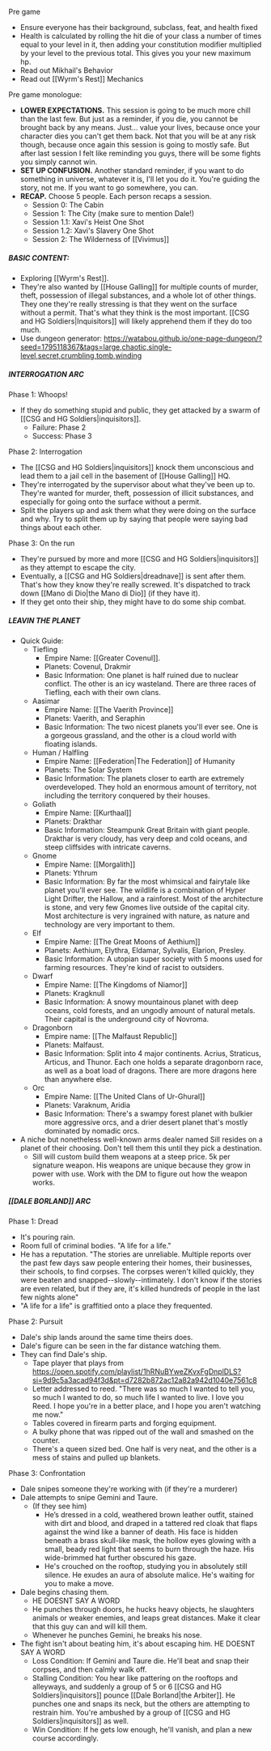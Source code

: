 Pre game
- Ensure everyone has their background, subclass, feat, and health fixed
- Health is calculated by rolling the hit die of your class a number of times equal to your level in it, then adding your constitution modifier multiplied by your level to the previous total. This gives you your new maximum hp. 
- Read out Mikhail's Behavior
- Read out [[Wyrm's Rest]] Mechanics

Pre game monologue:
- **LOWER EXPECTATIONS.** This session is going to be much more chill than the last few. But just as a reminder, if you die, you cannot be brought back by any means. Just... value your lives, because once your character dies you can't get them back. Not that you will be at any risk though, because once again this session is going to mostly safe. But after last session I felt like reminding you guys, there will be some fights you simply cannot win. 
- **SET UP CONFUSION.** Another standard reminder, if you want to do something in universe, whatever it is, I'll let you do it. You're guiding the story, not me. If you want to go somewhere, you can. 
- **RECAP.** Choose 5 people. Each person recaps a session.
	- Session 0: The Cabin
	- Session 1: The City (make sure to mention Dale!)
	- Session 1.1: Xavi's Heist One Shot
	- Session 1.2: Xavi's Slavery One Shot
	- Session 2: The Wilderness of [[Vivimus]]

##### **BASIC CONTENT**:
- Exploring [[Wyrm's Rest]]. 
- They're also wanted by [[House Galling]] for multiple counts of murder, theft, possession of illegal substances, and a whole lot of other things. They one they're really stressing is that they went on the surface without a permit. That's what they think is the most important. [[CSG and HG Soldiers|Inquisitors]] will likely apprehend them if they do too much.
- Use dungeon generator: https://watabou.github.io/one-page-dungeon/?seed=1795118367&tags=large,chaotic,single-level,secret,crumbling,tomb,winding

##### **INTERROGATION ARC**
Phase 1: Whoops!
- If they do something stupid and public, they get attacked by a swarm of [[CSG and HG Soldiers|inquisitors]].
	- Failure: Phase 2
	- Success: Phase 3

Phase 2: Interrogation
- The [[CSG and HG Soldiers|inquisitors]] knock them unconscious and lead them to a jail cell in the basement of [[House Galling]] HQ.
- They're interrogated by the supervisor about what they've been up to. They're wanted for murder, theft, possession of illicit substances, and especially for going onto the surface without a permit. 
- Split the players up and ask them what they were doing on the surface and why. Try to split them up by saying that people were saying bad things about each other. 

Phase 3: On the run
- They're pursued by more and more [[CSG and HG Soldiers|inquisitors]] as they attempt to escape the city. 
- Eventually, a [[CSG and HG Soldiers|dreadnave]] is sent after them. That's how they know they're really screwed. It's dispatched to track down [[Mano di Dio|the Mano di Dio]] (if they have it).
- If they get onto their ship, they might have to do some ship combat. 
##### **LEAVIN THE PLANET**
- Quick Guide:
	- Tiefling
		- Empire Name: [[Greater Covenul]]. 
		- Planets: Covenul, Drakmir
		- Basic Information: One planet is half ruined due to nuclear conflict. The other is an icy wasteland. There are three races of Tiefling, each with their own clans. 
	- Aasimar
		- Empire Name: [[The Vaerith Province]]
		- Planets: Vaerith, and Seraphin
		- Basic Information: The two nicest planets you'll ever see. One is a gorgeous grassland, and the other is a cloud world with floating islands. 
	- Human / Halfling
		- Empire Name: [[Federation|The Federation]] of Humanity
		- Planets: The Solar System
		- Basic Information: The planets closer to earth are extremely overdeveloped. They hold an enormous amount of territory, not including the territory conquered by their houses.
	- Goliath
		- Empire Name: [[Kurthaal]]
		- Planets: Drakthar
		- Basic Information: Steampunk Great Britain with giant people. Drakthar is very cloudy, has very deep and cold oceans, and steep cliffsides with intricate caverns. 
	- Gnome
		- Empire Name: [[Morgalith]]
		- Planets: Ythrum
		- Basic Information: By far the most whimsical and fairytale like planet you'll ever see. The wildlife is a combination of Hyper Light Drifter, the Hallow, and a rainforest. Most of the architecture is stone, and very few Gnomes live outside of the capital city. Most architecture is very ingrained with nature, as nature and technology are very important to them. 
	- Elf
		- Empire Name: [[The Great Moons of Aethium]]
		- Planets: Aethium, Elythra, Eldamar, Sylvalis, Elarion, Presley. 
		- Basic Information: A utopian super society with 5 moons used for farming resources. They're kind of racist to outsiders.
	- Dwarf
		- Empire Name: [[The Kingdoms of Niamor]]
		- Planets: Kragknull
		- Basic Information: A snowy mountainous planet with deep oceans, cold forests, and an ungodly amount of natural metals. Their capital is the underground city of Novroma. 
	- Dragonborn
		- Empire name: [[The Malfaust Republic]]
		- Planets: Malfaust.
		- Basic Information: Split into 4 major continents. Acrius, Straticus, Articus, and Thunor. Each one holds a separate dragonborn race, as well as a boat load of dragons. There are more dragons here than anywhere else.
	- Orc
		- Empire Name: [[The United Clans of Ur-Ghural]]
		- Planets: Varaknum, Aridia
		- Basic Information: There's a swampy forest planet with bulkier more aggressive orcs, and a drier desert planet that's mostly dominated by nomadic orcs. 
- A niche but nonetheless well-known arms dealer named Sill resides on a planet of their choosing. Don't tell them this until they pick a destination. 
	- Sill will custom build them weapons at a steep price. 5k per signature weapon. His weapons are unique because they grow in power with use. Work with the DM to figure out how the weapon works. 

##### **[[DALE BORLAND]] ARC**
Phase 1: Dread
- It's pouring rain. 
- Room full of criminal bodies. "A life for a life."
- He has a reputation. "The stories are unreliable. Multiple reports over the past few days saw people entering their homes, their businesses, their schools, to find corpses. The corpses weren't killed quickly, they were beaten and snapped--slowly--intimately. I don't know if the stories are even related, but if they are, it's killed hundreds of people in the last few nights alone"
- "A life for a life" is graffitied onto a place they frequented.

Phase 2: Pursuit
- Dale's ship lands around the same time theirs does.
- Dale's figure can be seen in the far distance watching them. 
- They can find Dale's ship. 
	- Tape player that plays from https://open.spotify.com/playlist/1hRNuBYweZKvxFgDnplDLS?si=9d9c5a3acad94f3d&pt=d7282b872ac12a82a942d1040e7561c8
	- Letter addressed to reed. "There was so much I wanted to tell you, so much I wanted to do, so much life I wanted to live. I love you Reed. I hope you're in a better place, and I hope you aren't watching me now."
	- Tables covered in firearm parts and forging equipment.
	- A bulky phone that was ripped out of the wall and smashed on the counter.
	- There's a queen sized bed. One half is very neat, and the other is a mess of stains and pulled up blankets.

Phase 3: Confrontation
- Dale snipes someone they're working with (if they're a murderer)
- Dale attempts to snipe Gemini and Taure. 
	- (If they see him) 
		- He’s dressed in a cold, weathered brown leather outfit, stained with dirt and blood, and draped in a tattered red cloak that flaps against the wind like a banner of death. His face is hidden beneath a brass skull-like mask, the hollow eyes glowing with a small, beady red light that seems to burn through the haze. His wide-brimmed hat further obscured his gaze.
		- He's crouched on the rooftop, studying you in absolutely still silence. He exudes an aura of absolute malice. He's waiting for you to make a move. 
- Dale begins chasing them. 
	- HE DOESNT SAY A WORD
	- He punches through doors, he hucks heavy objects, he slaughters animals or weaker enemies, and leaps great distances. Make it clear that this guy can and will kill them. 
	- Whenever he punches Gemini, he breaks his nose. 
- The fight isn't about beating him, it's about escaping him. HE DOESNT SAY A WORD
	- Loss Condition: If Gemini and Taure die. He'll beat and snap their corpses, and then calmly walk off. 
	- Stalling Condition: You hear like pattering on the rooftops and alleyways, and suddenly a group of 5 or 6 [[CSG and HG Soldiers|inquisitors]] pounce [[Dale Borland|the Arbiter]]. He punches one and snaps its neck, but the others are attempting to restrain him. You're ambushed by a group of [[CSG and HG Soldiers|inquisitors]] as well. 
	- Win Condition: If he gets low enough, he'll vanish, and plan a new course accordingly. 
